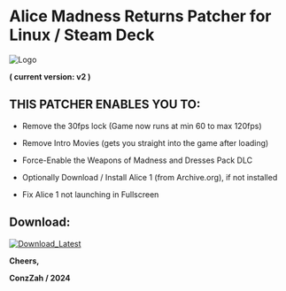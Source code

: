 # Alice Madness Returns Patcher for Linux / Steam Deck

![Logo](https://github.com/ConzZah/Alice-Madness-Returns-Patcher_Linux/assets/69615452/48195970-ab3f-4bec-8ba5-f091552b221b)

**( current version: v2 )**

 ## **THIS PATCHER ENABLES YOU TO:**

- Remove the 30fps lock (Game now runs at min 60 to max 120fps)

- Remove Intro Movies (gets you straight into the game after loading)

- Force-Enable the Weapons of Madness and Dresses Pack DLC

- Optionally Download / Install Alice 1 (from Archive.org), if not installed

- Fix Alice 1 not launching in Fullscreen
  
## Download:
<p>
  <a href="https://github.com/ConzZah/Alice-Madness-Returns-Patcher_Linux/archive/refs/heads/main.zip">
    <img alt="Download_Latest" src="https://img.shields.io/badge/download-latest_release-0688CB.svg">
  </a>
</p>


**Cheers,**

**ConzZah / 2024**
